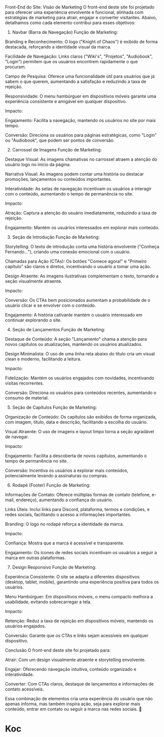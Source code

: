 Front-End do Site: Visão de Marketing
O front-end deste site foi projetado para oferecer uma experiência envolvente e funcional, alinhada com estratégias de marketing para atrair, engajar e converter visitantes. Abaixo, detalhamos como cada elemento contribui para esses objetivos:

1. Navbar (Barra de Navegação)
Função de Marketing:

Branding e Reconhecimento: O logo ("Knight of Chaos") é exibido de forma destacada, reforçando a identidade visual da marca.

Facilidade de Navegação: Links claros ("Wiki's", "Projetos", "Audiobook", "Login") permitem que os usuários encontrem rapidamente o que procuram.

Campo de Pesquisa: Oferece uma funcionalidade útil para usuários que já sabem o que querem, aumentando a satisfação e reduzindo a taxa de rejeição.

Responsividade: O menu hambúrguer em dispositivos móveis garante uma experiência consistente e amigável em qualquer dispositivo.

Impacto:

Engajamento: Facilita a navegação, mantendo os usuários no site por mais tempo.

Conversão: Direciona os usuários para páginas estratégicas, como "Login" ou "Audiobook", que podem ser pontos de conversão.

2. Carrossel de Imagens
Função de Marketing:

Destaque Visual: As imagens chamativas no carrossel atraem a atenção do usuário logo no início da página.

Narrativa Visual: As imagens podem contar uma história ou destacar promoções, lançamentos ou conteúdos importantes.

Interatividade: As setas de navegação incentivam os usuários a interagir com o conteúdo, aumentando o tempo de permanência no site.

Impacto:

Atração: Captura a atenção do usuário imediatamente, reduzindo a taxa de rejeição.

Engajamento: Mantém os usuários interessados em explorar mais conteúdo.

3. Seção de Introdução
Função de Marketing:

Storytelling: O texto de introdução conta uma história envolvente ("Conheça Fernando..."), criando uma conexão emocional com o usuário.

Chamadas para Ação (CTAs): Os botões "Comece agora!" e "Primeiro capítulo" são claros e diretos, incentivando o usuário a tomar uma ação.

Design Atraente: As imagens ilustrativas complementam o texto, tornando a seção visualmente atraente.

Impacto:

Conversão: Os CTAs bem posicionados aumentam a probabilidade de o usuário clicar e se envolver com o conteúdo.

Engajamento: A história cativante mantém o usuário interessado em continuar explorando o site.

4. Seção de Lançamentos
Função de Marketing:

Destaque de Conteúdo: A seção "Lançamento" chama a atenção para novos capítulos ou atualizações, mantendo os usuários atualizados.

Design Minimalista: O uso de uma linha reta abaixo do título cria um visual clean e moderno, facilitando a leitura.

Impacto:

Fidelização: Mantém os usuários engajados com novidades, incentivando visitas recorrentes.

Conversão: Direciona os usuários para conteúdos recentes, aumentando o consumo de material.

5. Seção de Capítulos
Função de Marketing:

Organização de Conteúdo: Os capítulos são exibidos de forma organizada, com imagem, título, data e descrição, facilitando a escolha do usuário.

Visual Atraente: O uso de imagens e layout limpo torna a seção agradável de navegar.

Impacto:

Engajamento: Facilita a descoberta de novos capítulos, aumentando o tempo de permanência no site.

Conversão: Incentiva os usuários a explorar mais conteúdos, potencialmente levando a assinaturas ou compras.

6. Rodapé (Footer)
Função de Marketing:

Informações de Contato: Oferece múltiplas formas de contato (telefone, e-mail, endereço), aumentando a confiança do usuário.

Links Úteis: Inclui links para Discord, plataforma, termos e condições, e redes sociais, facilitando o acesso a informações importantes.

Branding: O logo no rodapé reforça a identidade da marca.

Impacto:

Confiança: Mostra que a marca é acessível e transparente.

Engajamento: Os ícones de redes sociais incentivam os usuários a seguir a marca em outras plataformas.

7. Design Responsivo
Função de Marketing:

Experiência Consistente: O site se adapta a diferentes dispositivos (desktop, tablet, mobile), garantindo uma experiência positiva para todos os usuários.

Menu Hambúrguer: Em dispositivos móveis, o menu compacto melhora a usabilidade, evitando sobrecarregar a tela.

Impacto:

Retenção: Reduz a taxa de rejeição em dispositivos móveis, mantendo os usuários engajados.

Conversão: Garante que os CTAs e links sejam acessíveis em qualquer dispositivo.

Conclusão
O front-end deste site foi projetado para:

Atrair: Com um design visualmente atraente e storytelling envolvente.

Engajar: Oferecendo navegação intuitiva, conteúdo organizado e interatividade.

Converter: Com CTAs claros, destaque de lançamentos e informações de contato acessíveis.

Essa combinação de elementos cria uma experiência do usuário que não apenas informa, mas também inspira ação, seja para explorar mais conteúdo, entrar em contato ou seguir a marca nas redes sociais. 🚀
# Koc
 
